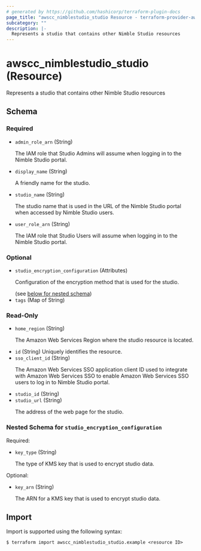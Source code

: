 ```yaml
---
# generated by https://github.com/hashicorp/terraform-plugin-docs
page_title: "awscc_nimblestudio_studio Resource - terraform-provider-awscc"
subcategory: ""
description: |-
  Represents a studio that contains other Nimble Studio resources
---
```


# awscc_nimblestudio_studio (Resource)

Represents a studio that contains other Nimble Studio resources



<!-- schema generated by tfplugindocs -->
## Schema

### Required

- `admin_role_arn` (String) <p>The IAM role that Studio Admins will assume when logging in to the Nimble Studio portal.</p>
- `display_name` (String) <p>A friendly name for the studio.</p>
- `studio_name` (String) <p>The studio name that is used in the URL of the Nimble Studio portal when accessed by Nimble Studio users.</p>
- `user_role_arn` (String) <p>The IAM role that Studio Users will assume when logging in to the Nimble Studio portal.</p>

### Optional

- `studio_encryption_configuration` (Attributes) <p>Configuration of the encryption method that is used for the studio.</p> (see [below for nested schema](#nestedatt--studio_encryption_configuration))
- `tags` (Map of String)

### Read-Only

- `home_region` (String) <p>The Amazon Web Services Region where the studio resource is located.</p>
- `id` (String) Uniquely identifies the resource.
- `sso_client_id` (String) <p>The Amazon Web Services SSO application client ID used to integrate with Amazon Web Services SSO to enable Amazon Web Services SSO users to log in to Nimble Studio portal.</p>
- `studio_id` (String)
- `studio_url` (String) <p>The address of the web page for the studio.</p>

<a id="nestedatt--studio_encryption_configuration"></a>
### Nested Schema for `studio_encryption_configuration`

Required:

- `key_type` (String) <p>The type of KMS key that is used to encrypt studio data.</p>

Optional:

- `key_arn` (String) <p>The ARN for a KMS key that is used to encrypt studio data.</p>

## Import

Import is supported using the following syntax:

```shell
$ terraform import awscc_nimblestudio_studio.example <resource ID>
```
